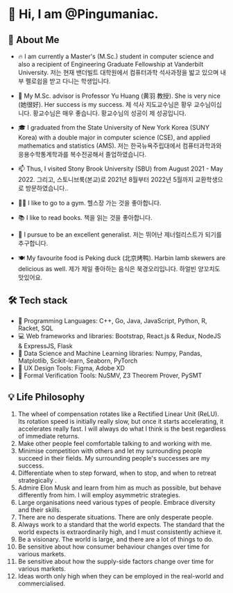 # 👋 Hi, I am @Pingumaniac. 

## 👨 About Me

* 🔥 I am currently a Master's (M.Sc.) student in computer science and also a recipient of Engineering Graduate Fellowship at Vanderbilt University.
저는 현재 밴더빌트 대학원에서 컴퓨터과학 석사과정을 밟고 있으며 내부 펠로쉽을 받고 다니는 학생입니다.

* 🌱 My M.Sc. advisor is Professor Yu Huang (黄羽 教授). She is very nice (她很好). Her success is my success.
제 석사 지도교수님은 황우 교수님이십니다. 황교수님은 매우 좋습니다. 황교수님의 성공이 제 성공입니다.

* 🎓 I graduated from the State University of New York Korea (SUNY Korea) with a double major in computer science (CSE), and applied mathematics and statistics (AMS). 
저는 한국뉴욕주립대에서 컴퓨터과학과와 응용수학통계학과를 복수전공해서 졸업하였습니다.

* 📫 Thus, I visited Stony Brook University (SBU) from August 2021 - May 2022. 
그리고, 스토니브룩(본교)로 2021년 8월부터 2022년 5월까지 교환학생으로 방문하였습니다..

* 🏋️‍♂️ I like to go to a gym.
헬스장 가는 것을 좋아합니다.

* 📚 I like to read books.
 책을 읽는 것을 좋아합니다.

* 📌 I pursue to be an excellent generalist.
저는 뛰어난 제너럴리스트가 되기를 추구합니다.

* 🍽️ My favourite food is Peking duck (北京烤鸭). Harbin lamb skewers are delicious as well.
제가 제일 좋아하는 음식은 북경오리입니다. 하얼빈 양꼬치도 맛있어요.

## 🛠 Tech stack
* 💎 Programming Languages: C++, Go, Java, JavaScript, Python, R, Racket, SQL
* 💻 Web frameworks and libraries: Bootstrap, React.js & Redux, NodeJS & ExpressJS, Flask
* 💊 Data Science and Machine Learning libraries: Numpy, Pandas, Matplotlib, Scikit-learn, Seaborn, PyTorch
* 🔮 UX Design Tools: Figma, Adobe XD
* 🔫 Formal Verification Tools: NuSMV, Z3 Theorem Prover, PySMT

## 💡 Life Philosophy

1. The wheel of compensation rotates like a Rectified Linear Unit (ReLU). Its rotation speed is initially really slow, but once it starts accelerating, it accelerates really fast. I will always do what I think is the best regardless of immediate returns.
2. Make other people feel comfortable talking to and working with me.
3. Minimise competition with others and let my surrounding people succeed in their fields. My surrounding people's successes are my success.
4. Differentiate when to step forward, when to stop, and when to retreat strategically .
5. Admire Elon Musk and learn from him as much as possible, but behave differently from him. I will employ asymmetric strategies.
6. Large organisations need various types of people. Embrace diversity and their skills. 
7. There are no desperate situations. There are only desperate people.
8. Always work to a standard that the world expects. The standard that the world expects is extraordinarily high, and I must consistently achieve it.
9. Be a visionary. The world is large, and there are a lot of things to do.
10. Be sensitive about how consumer behaviour changes over time for various markets.
11. Be sensitive about how the supply-side factors change over time for various markets.
12. Ideas worth only high when they can be employed in the real-world and commercialised.

<!---
Pingumaniac/Pingumaniac is a ✨ special ✨ repository because its `README.md` (this file) appears on your GitHub profile.
You can click the Preview link to take a look at your changes.
--->
